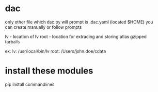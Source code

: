 # dac

only other file which dac.py will prompt is .dac.yaml (located $HOME)
you can create manually or follow prompts

lv - location of lv
root - location for extracing and storing atlas gzipped tarballs

ex:
lv: /usr/local/bin/lv
root: /Users/john.doe/cdata


# install these modules
pip install commandlines
